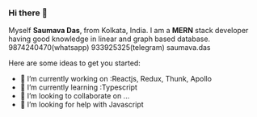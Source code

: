 
### Hi there 👋
Myself **Saumava Das**, from Kolkata, India. I am a **MERN** stack developer having good knowledge in linear and graph based database. 
9874240470(whatsapp)
933925325(telegram)
saumava.das


Here are some ideas to get you started:
- 🔭 I’m currently working on :Reactjs, Redux, Thunk, Apollo
- 🌱 I’m currently learning :Typescript
- 👯 I’m looking to collaborate on ...
- 🤔 I’m looking for help with Javascript
